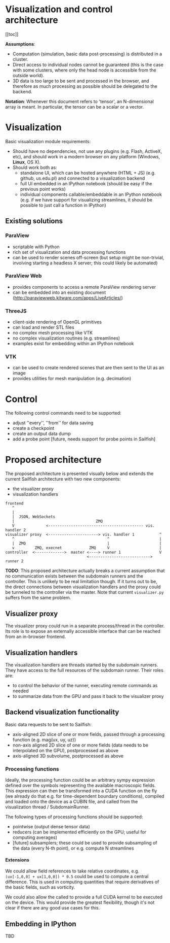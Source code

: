 
Visualization and control architecture
======================================

[[toc]]

**Assumptions**:

* Computation (simulation, basic data post-processing) is distributed in a cluster.
* Direct access to individual nodes cannot be guaranteed (this is the case with
  some clusters, where only the head node is accessible from the outside world).
* 3D data is too large to be sent and processed in the browser, and therefore
  as much processing as possible should be delegated to the backend.

**Notation**:
Whenever this document refers to 'tensor', an N-dimensional array is meant. In particular,
the tensor can be a scalar or a vector.

# Visualization 

Basic visualization module requirements:

* Should have no dependencies, not use any plugins (e.g. Flash, ActiveX, etc), and 
  should work in a modern browser on any platform (Windows, **Linux**, OS X).
* Should work both as:
  * standalone UI, which can be hosted anywhere (HTML + JS) (e.g. github, us.edu.pl)
    and connected to a visualization backend
  * full UI embedded in an IPython notebook (should be easy if the previous point works)
  * individual components callable/embeddable in an IPython notebook
    (e.g. if we have support for visualizing streamlines, it should be possible
    to just call a function in IPython)

## Existing solutions

### ParaView

* scriptable with Python
* rich set of visualization and data processing functions
* can be used to render scenes off-screen (but setup might be non-trivial, involving starting a headless X server; this could likely be automated)

### ParaView Web

* provides components to access a remote ParaView rendering server
* can be embedded into an existing document (http://paraviewweb.kitware.com/apps/LiveArticles/)


### ThreeJS

* client-side rendering of OpenGL primitives
* can load and render STL files
* no complex mesh processing like VTK
* no complex visualization routines (e.g. streamlines)
* examples exist for embedding within an IPython notebook

### VTK

* can be used to create rendered scenes that are then sent to the UI as an image
* provides utilities for mesh manipulation (e.g. decimation)

# Control

The following control commands need to be supported:

* adjust ''every'', ''from'' for data saving
* create a checkpoint
* create an output data dump
* add a probe point [future, needs support for probe points in Sailfish]

# Proposed architecture

The proposed architecture is presented visually below and extends the current
Sailfish architecture with two new components:

* the visualizer proxy
* visualization handlers

```
frontend
   ^
   |
   |  JSON, WebSockets
   |                                    ZMQ
   V              <------------------------------------------ vis. handler 2
visualizer proxy  <----------------------> vis. handler 1           ^
   ^                                         ^                      |
   |  ZMQ                                    |                      |
   v         ZMQ, execnet            ZMQ     V                      |
controller  <------------->  master <----> runner 1                 V
                                    <---------------------------> runner 2
```
**TODO**: This proposed architecture actually breaks a current assumption that
no communication exists between the subdomain runners and the controller. This
is unlikely to be real limitation though. If it turns out to be, the direct
connections between visualization handlers and the proxy could be tunneled
to the controller via the master. Note that current ``visualizer.py`` suffers from
the same problem.

## Visualizer proxy

The visualizer proxy could run in a separate process/thread in the controller.
Its role is to expose an externally accessible interface that can be reached
from an in-browser frontend. 

## Visualization handlers

The visualization handlers are threads started by the subdomain runners. They
have access to the full resources of the subdomain runner. Their roles are:

* to control the behavior of the runner, executing remote commands as needed
* to summarize data from the GPU and pass it back to the visualizer proxy

## Backend visualization functionality

Basic data requests to be sent to Sailfish:

* axis-aligned 2D slice of one or more fields, passed through a processing function (e.g. mag(ux, uy, uz))
* non-axis aligned 2D slice of one or more fields (data needs to be interpolated on the GPU), postprocessed as above
* axis-aligned 3D subvolume, postprocessed as above

### Processing functions

Ideally, the processing function could be an arbitrary sympy expression defined 
over the symbols representing the available macroscopic fields. This expression
can then be transformed into a CUDA function on the fly (we already do that e.g.
for time-dependent boundary conditions), compiled and loaded onto the device as
a CUBIN file, and called from the visualization thread / SubdomainRunner.

The following types of processing functions should be supported:

* pointwise (output dense tensor data)
* reducers (can be implemented efficiently on the GPU; useful for computing averages)
* [future] subsamplers; these could be used to provide subsampling of the data (every N-th point), or
  e.g. compute N streamlines

#### Extensions

We could allow field references to take relative coordinates, e.g. ``(ux[-1,0,0] + ux[1,0,0]) * 0.5``
could be used to compute a central difference. This is used in computing quantities
that require derivatives of the basic fields, such as vorticity.

We could also allow the called to provide a full CUDA kernel to be executed on
the device. This would provide the greatest flexibility, though it's not clear
if there are any good use cases for this.


## Embedding in IPython

TBD
